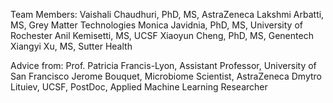 
Team Members: 
Vaishali Chaudhuri, PhD, MS,  AstraZeneca
Lakshmi Arbatti, MS, Grey Matter Technologies
Monica Javidnia, PhD, MS, University of Rochester 
Anil Kemisetti,  MS, UCSF
Xiaoyun Cheng, PhD, MS, Genentech
Xiangyi Xu, MS, Sutter Health


Advice from: 
Prof. Patricia Francis-Lyon,  Assistant Professor, University of San Francisco
Jerome Bouquet, Microbiome Scientist, AstraZeneca 
Dmytro Lituiev, UCSF, PostDoc, Applied Machine Learning Researcher





